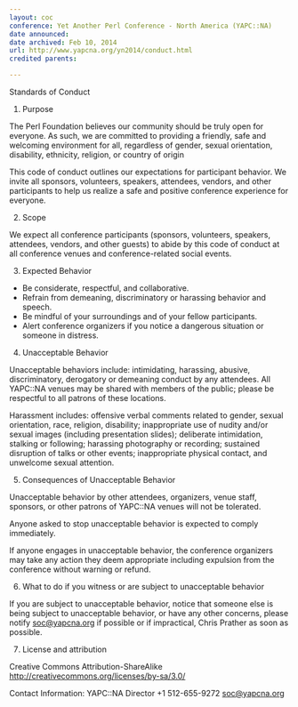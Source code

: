 ```yaml
---
layout: coc
conference: Yet Another Perl Conference - North America (YAPC::NA)
date announced:  
date archived: Feb 10, 2014
url: http://www.yapcna.org/yn2014/conduct.html
credited parents: 

---
```


Standards of Conduct

1. Purpose
 
The Perl Foundation believes our community should be truly open for everyone. As such, we are committed to providing a friendly, safe and welcoming environment for all, regardless of gender, sexual orientation, disability, ethnicity, religion, or country of origin

This code of conduct outlines our expectations for participant behavior. We invite all sponsors, volunteers, speakers, attendees, vendors, and other participants to help us realize a safe and positive conference experience for everyone.

2. Scope

We expect all conference participants (sponsors, volunteers, speakers, attendees, vendors, and other guests) to abide by this code of conduct at all conference venues and conference-related social events.

3. Expected Behavior

* Be considerate, respectful, and collaborative.
* Refrain from demeaning, discriminatory or harassing behavior and speech.
* Be mindful of your surroundings and of your fellow participants.
* Alert conference organizers if you notice a dangerous situation or someone in distress.

4. Unacceptable Behavior

Unacceptable behaviors include: intimidating, harassing, abusive, discriminatory, derogatory or demeaning conduct by any attendees. All YAPC::NA venues may be shared with members of the public; please be respectful to all patrons of these locations.

Harassment includes: offensive verbal comments related to gender, sexual orientation, race, religion, disability; inappropriate use of nudity and/or sexual images (including presentation slides); deliberate intimidation, stalking or following; harassing photography or recording; sustained disruption of talks or other events; inappropriate physical contact, and unwelcome sexual attention.

5. Consequences of Unacceptable Behavior

Unacceptable behavior by other attendees, organizers, venue staff, sponsors, or other patrons of YAPC::NA venues will not be tolerated.

Anyone asked to stop unacceptable behavior is expected to comply immediately.

If anyone engages in unacceptable behavior, the conference organizers may take any action they deem appropriate including expulsion from the conference without warning or refund.

6. What to do if you witness or are subject to unacceptable behavior

If you are subject to unacceptable behavior, notice that someone else is being subject to unacceptable behavior, or have any other concerns, please notify soc@yapcna.org if possible or if impractical, Chris Prather as soon as possible.

7. License and attribution

Creative Commons Attribution-ShareAlike http://creativecommons.org/licenses/by-sa/3.0/

Contact Information:
YAPC::NA Director
+1 512-655-9272
soc@yapcna.org